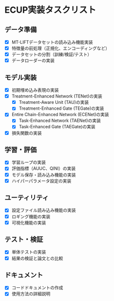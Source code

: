 # ECUP実装タスクリスト

## データ準備
- [x] MT-LIFTデータセットの読み込み機能実装
- [x] 特徴量の前処理（正規化、エンコーディングなど）
- [x] データセットの分割（訓練/検証/テスト）
- [x] データローダーの実装

## モデル実装
- [x] 初期埋め込み表現の実装
- [x] Treatment-Enhanced Network (TENet)の実装
  - [x] Treatment-Aware Unit (TAU)の実装
  - [x] Treatment-Enhanced Gate (TEGate)の実装
- [x] Entire Chain-Enhanced Network (ECENet)の実装
  - [x] Task-Enhanced Network (TAENet)の実装
  - [x] Task-Enhanced Gate (TAEGate)の実装
- [x] 損失関数の実装

## 学習・評価
- [x] 学習ループの実装
- [x] 評価指標（AUUC、QINI）の実装
- [x] モデル保存・読み込み機能の実装
- [x] ハイパーパラメータ設定の実装

## ユーティリティ
- [x] 設定ファイル読み込み機能の実装
- [x] ロギング機能の実装
- [x] 可視化機能の実装

## テスト・検証
- [x] 単体テストの実装
- [x] 結果の検証と論文との比較

## ドキュメント
- [x] コードドキュメントの作成
- [x] 使用方法の詳細説明
